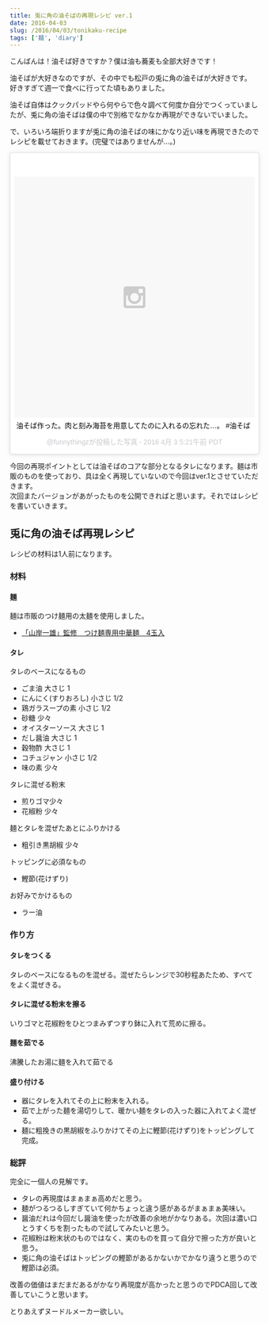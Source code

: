 ```yaml
---
title: 兎に角の油そばの再現レシピ ver.1
date: 2016-04-03
slug: /2016/04/03/tonikaku-recipe
tags: ['麺', 'diary']
---
```


こんばんは！油そば好きですか？僕は油も蕎麦も全部大好きです！

油そばが大好きなのですが、その中でも松戸の兎に角の油そばが大好きです。<br>
好きすぎて週一で食べに行ってた頃もありました。

油そば自体はクックパッドやら何やらで色々調べて何度か自分でつくっていましたが、兎に角の油そばは僕の中で別格でなかなか再現ができないでいました。

で、いろいろ端折りますが兎に角の油そばの味にかなり近い味を再現できたのでレシピを載せておきます。(完璧ではありませんが…。)

<blockquote class="instagram-media" data-instgrm-captioned data-instgrm-version="6" style=" background:#FFF; border:0; border-radius:3px; box-shadow:0 0 1px 0 rgba(0,0,0,0.5),0 1px 10px 0 rgba(0,0,0,0.15); margin: 1px; max-width:658px; padding:0; width:99.375%; width:-webkit-calc(100% - 2px); width:calc(100% - 2px);"><div style="padding:8px;"> <div style=" background:#F8F8F8; line-height:0; margin-top:40px; padding:50.0% 0; text-align:center; width:100%;"> <div style=" background:url(data:image/png;base64,iVBORw0KGgoAAAANSUhEUgAAACwAAAAsCAMAAAApWqozAAAAGFBMVEUiIiI9PT0eHh4gIB4hIBkcHBwcHBwcHBydr+JQAAAACHRSTlMABA4YHyQsM5jtaMwAAADfSURBVDjL7ZVBEgMhCAQBAf//42xcNbpAqakcM0ftUmFAAIBE81IqBJdS3lS6zs3bIpB9WED3YYXFPmHRfT8sgyrCP1x8uEUxLMzNWElFOYCV6mHWWwMzdPEKHlhLw7NWJqkHc4uIZphavDzA2JPzUDsBZziNae2S6owH8xPmX8G7zzgKEOPUoYHvGz1TBCxMkd3kwNVbU0gKHkx+iZILf77IofhrY1nYFnB/lQPb79drWOyJVa/DAvg9B/rLB4cC+Nqgdz/TvBbBnr6GBReqn/nRmDgaQEej7WhonozjF+Y2I/fZou/qAAAAAElFTkSuQmCC); display:block; height:44px; margin:0 auto -44px; position:relative; top:-22px; width:44px;"></div></div> <p style=" margin:8px 0 0 0; padding:0 4px;"> <a href="https://www.instagram.com/p/BDvOhWpl9oc/" style=" color:#000; font-family:Arial,sans-serif; font-size:14px; font-style:normal; font-weight:normal; line-height:17px; text-decoration:none; word-wrap:break-word;" target="_blank">油そば作った。肉と刻み海苔を用意してたのに入れるの忘れた…。 #油そば</a></p> <p style=" color:#c9c8cd; font-family:Arial,sans-serif; font-size:14px; line-height:17px; margin-bottom:0; margin-top:8px; overflow:hidden; padding:8px 0 7px; text-align:center; text-overflow:ellipsis; white-space:nowrap;">@funnythingzが投稿した写真 - <time style=" font-family:Arial,sans-serif; font-size:14px; line-height:17px;" datetime="2016-04-03T12:21:37+00:00">2016  4月 3 5:21午前 PDT</time></p></div></blockquote>
<script async defer src="//platform.instagram.com/en_US/embeds.js"></script>

今回の再現ポイントとしては油そばのコアな部分となるタレになります。麺は市販のものを使っており、具は全く再現していないので今回はver.1とさせていただきます。<br>
次回またバージョンがあがったものを公開できればと思います。それではレシピを書いていきます。

## 兎に角の油そば再現レシピ

レシピの材料は1人前になります。

### 材料

#### 麺

麺は市販のつけ麺用の太麺を使用しました。

- [「山岸一雄」監修　つけ麺専用中華麺　4玉入](http://www.maruchan.co.jp/products/search/1831.html)

#### タレ

タレのベースになるもの

- ごま油 大さじ 1
- にんにく(すりおろし) 小さじ 1/2
- 鶏ガラスープの素 小さじ 1/2
- 砂糖 少々
- オイスターソース 大さじ 1
- だし醤油 大さじ 1
- 穀物酢 大さじ 1
- コチュジャン 小さじ 1/2
- 味の素 少々

タレに混ぜる粉末

- 煎りゴマ少々
- 花椒粉 少々

麺とタレを混ぜたあとにふりかける

- 粗引き黒胡椒 少々

トッピングに必須なもの

- 鰹節(花けずり)

お好みでかけるもの

- ラー油

### 作り方

#### タレをつくる

タレのベースになるものを混ぜる。混ぜたらレンジで30秒程あたため、すべてをよく混ぜきる。

#### タレに混ぜる粉末を擦る

いりゴマと花椒粉をひとつまみずつすり鉢に入れて荒めに擦る。

#### 麺を茹でる

沸騰したお湯に麺を入れて茹でる

#### 盛り付ける

- 器にタレを入れてその上に粉末を入れる。
- 茹で上がった麺を湯切りして、暖かい麺をタレの入った器に入れてよく混ぜる。
- 麺に粗挽きの黒胡椒をふりかけてその上に鰹節(花けずり)をトッピングして完成。


### 総評

完全に一個人の見解です。

- タレの再現度はまぁまぁ高めだと思う。
- 麺がつるつるしすぎていて何かちょっと違う感があるがまぁまぁ美味い。
- 醤油だれは今回だし醤油を使ったが改善の余地がかなりある。次回は濃い口とうすくちを割ったもので試してみたいと思う。
- 花椒粉は粉末状のものではなく、実のものを買って自分で擦った方が良いと思う。
- 兎に角の油そばはトッピングの鰹節があるかないかでかなり違うと思うので鰹節は必須。

改善の価値はまだまだあるがかなり再現度が高かったと思うのでPDCA回して改善していこうと思います。

とりあえずヌードルメーカー欲しい。
